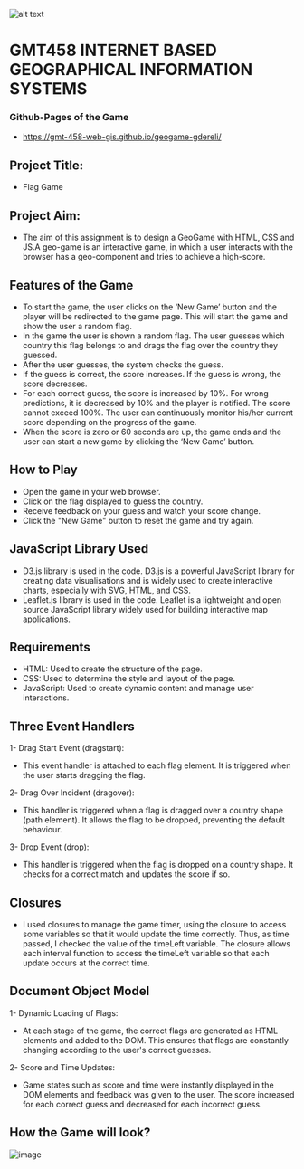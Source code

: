 ![alt text](https://www.freelogovectors.net/wp-content/uploads/2020/07/hacettepe-universitesi-logo-768x178.png)
# GMT458 INTERNET BASED GEOGRAPHICAL INFORMATION SYSTEMS
### Github-Pages of the Game
 * https://gmt-458-web-gis.github.io/geogame-gdereli/
## Project Title: 
* Flag Game

## Project Aim: 
* The aim of this assignment is to design a GeoGame with HTML, CSS and JS.A geo-game is an interactive game, in
which a user interacts with the browser has a geo-component and tries to achieve a
high-score.

## Features of the Game
- To start the game, the user clicks on the ‘New Game’ button and the player will be redirected to the game page. This will start the game and show the user a random flag.<br>
- In the game the user is shown a random flag. The user guesses which country this flag belongs to and drags the flag over the country they guessed.<br>
- After the user guesses, the system checks the guess.<br>
- If the guess is correct, the score increases. If the guess is wrong, the score decreases.<br>
- For each correct guess, the score is increased by 10%. For wrong predictions, it is decreased by 10% and the player is notified. The score cannot exceed 100%. The user can continuously monitor his/her current score depending on the progress of the game.<br>
- When the score is zero or 60 seconds are up, the game ends and the user can start a new game by clicking the ‘New Game’ button.

## How to Play
  - Open the game in your web browser.<br>
  - Click on the flag displayed to guess the country.<br>
  - Receive feedback on your guess and watch your score change.<br>
  - Click the "New Game" button to reset the game and try again.<br>
## JavaScript Library Used
* D3.js library is used in the code. D3.js is a powerful JavaScript library for creating data visualisations and is widely used to create interactive charts, especially with SVG, HTML, and CSS.
* Leaflet.js library is used in the code. Leaflet is a lightweight and open source JavaScript library widely used for building interactive map applications.
## Requirements
* HTML: Used to create the structure of the page.
* CSS: Used to determine the style and layout of the page.
* JavaScript: Used to create dynamic content and manage user interactions.

## Three Event Handlers
1- Drag Start Event (dragstart):
* This event handler is attached to each flag element. It is triggered when the user starts dragging the flag. <br>

2- Drag Over Incident (dragover):
* This handler is triggered when a flag is dragged over a country shape (path element). It allows the flag to be dropped, preventing the default behaviour.<br>

3- Drop Event (drop):
* This handler is triggered when the flag is dropped on a country shape. It checks for a correct match and updates the score if so.

## Closures
* I used closures to manage the game timer, using the closure to access some variables so that it would update the time correctly. Thus, as time passed, I checked the value of the timeLeft variable. The closure allows each interval function to access the timeLeft variable so that each update occurs at the correct time.

## Document Object Model
1- Dynamic Loading of Flags: 
* At each stage of the game, the correct flags are generated as HTML elements and added to the DOM. This ensures that flags are constantly changing according to the user's correct guesses.<br>

2- Score and Time Updates:
* Game states such as score and time were instantly displayed in the DOM elements and feedback was given to the user. The score increased for each correct guess and decreased for each incorrect guess.

## How the Game will look?
![image](https://github.com/user-attachments/assets/8c817fe3-b240-44ec-adfb-d7769e9b6c88)

